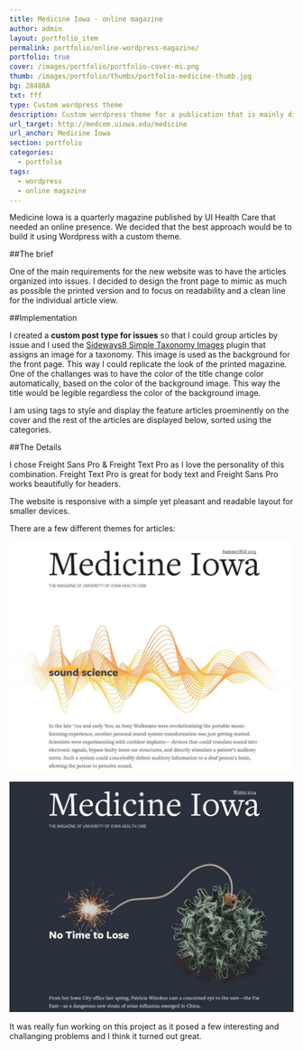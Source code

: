 ```yaml
---
title: Medicine Iowa - online magazine
author: admin
layout: portfolio_item
permalink: portfolio/online-wordpress-magazine/
portfolio: true
cover: /images/portfolio/portfolio-cover-mi.png
thumb: /images/portfolio/thumbs/portfolio-medicine-thumb.jpg
bg: 28488A
txt: fff
type: Custom wordpress theme
description: Custom wordpress theme for a publication that is mainly distributed in a print format.
url_target: http://medcom.uiowa.edu/medicine
url_anchor: Medicine Iowa
section: portfolio
categories:
  - portfolio
tags:
  - wordpress
  - online magazine
---
```


Medicine Iowa is a quarterly magazine published by UI Health Care that needed an online presence. We decided that the best approach would be to 
build it using Wordpress with a custom theme.

##The brief 

One of the main requirements for the new website was to have the articles organized into issues. I decided to design the front page to mimic as much as possible the printed version and to focus on readability and a clean line for the individual article view.

##Implementation

I created a <strong>custom post type for issues</strong> so that I could group articles by issue and I used the [Sideways8 Simple Taxonomy Images][1] plugin that assigns an image for a taxonomy. This image is used as the background for the front page. This way I could replicate the look of the printed magazine. One of the challanges was to have the color of the title change color automatically, based on the color of the background image. This way the title would be legible regardless the color of the background image. 

I am using tags to style and display the feature articles proeminently on the cover and the rest of the articles are displayed below, sorted using the categories.

##The Details

I chose Freight Sans Pro & Freight Text Pro as I love the personality of this combination. Freight Text Pro is great for body text and Freight Sans Pro works beautifully for headers.

The website is responsive with a simple yet pleasant and readable layout for smaller devices. 

There are a few different themes for articles:

![Light article theme](/images/portfolio/portfolio-mi-1.jpg)

![Light article theme](/images/portfolio/portfolio-mi-2.jpg)

It was really fun working on this project as it posed a few interesting and challanging problems and I think it turned out great.

[1]:https://wordpress.org/plugins/s8-simple-taxonomy-images/